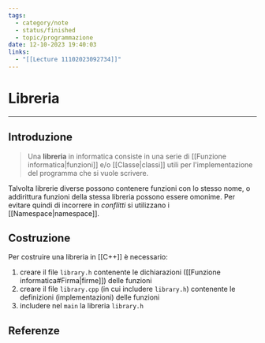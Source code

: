 ```yaml
---
tags:
  - category/note
  - status/finished
  - topic/programmazione
date: 12-10-2023 19:40:03
links:
  - "[[Lecture 11102023092734]]"
---
```

# Libreria
---
## Introduzione
> Una **libreria** in informatica consiste in una serie di [[Funzione informatica|funzioni]] e/o [[Classe|classi]] utili per l'implementazione del programma che si vuole scrivere.

Talvolta librerie diverse possono contenere funzioni con lo stesso nome, o addirittura funzioni della stessa libreria possono essere omonime. Per evitare quindi di incorrere in _conflitti_ si utilizzano i [[Namespace|namespace]].

## Costruzione
Per costruire una libreria in [[C++]] è necessario:
1. creare il file `library.h` contenente le dichiarazioni ([[Funzione informatica#Firma|firme]]) delle funzioni
2. creare il file `library.cpp` (in cui includere `library.h`) contenente le definizioni (implementazioni) delle funzioni
3. includere nel `main` la libreria `library.h`

## Referenze